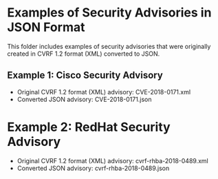 # Examples of Security Advisories in JSON Format
This folder includes examples of security advisories that were originally created in CVRF 1.2 format (XML) converted to JSON.

## Example 1: Cisco Security Advisory

* Original CVRF 1.2 format (XML) advisory: CVE-2018-0171.xml
* Converted JSON advisory: CVE-2018-0171.json

# Example 2: RedHat Security Advisory

* Original CVRF 1.2 format (XML) advisory: cvrf-rhba-2018-0489.xml
* Converted JSON advisory: cvrf-rhba-2018-0489.json
